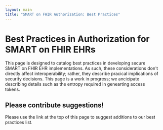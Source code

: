 ```yaml
---
layout: main
title: "SMART on FHIR Authorization: Best Practices"
---
```


# Best Practices in Authorization for SMART on FHIR EHRs

This page is designed to catalog best practices in developing secure SMART on
FHIR EHR implementations. As such, these considerations don't directly affect
interoperability; rather, they describe pracical implications of security
decisions. This page is a work in progress; we ancicipate describing details
such as the entropy required in genearting access tokens.

## Please contribute suggestions!

Please use the link at the top of this page to suggest additions to our best
practices list.
